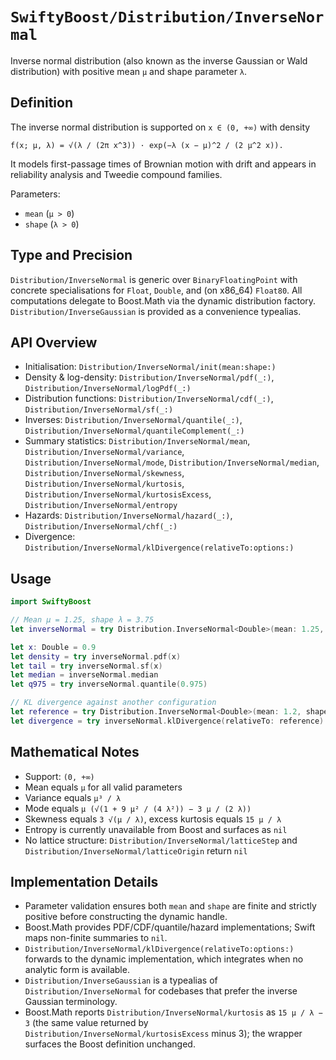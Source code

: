 # ``SwiftyBoost/Distribution/InverseNormal``

Inverse normal distribution (also known as the inverse Gaussian or Wald distribution) with positive mean `μ` and shape parameter `λ`.

## Definition

The inverse normal distribution is supported on `x ∈ (0, +∞)` with density

```
f(x; μ, λ) = √(λ / (2π x^3)) · exp(−λ (x − μ)^2 / (2 μ^2 x)).
```

It models first-passage times of Brownian motion with drift and appears in reliability analysis and Tweedie compound families.

Parameters:

- `mean` (`μ > 0`)
- `shape` (`λ > 0`)

## Type and Precision

``Distribution/InverseNormal`` is generic over `BinaryFloatingPoint` with concrete specialisations for `Float`, `Double`, and (on x86_64) `Float80`. All computations delegate to Boost.Math via the dynamic distribution factory. ``Distribution/InverseGaussian`` is provided as a convenience typealias.

## API Overview

- Initialisation: ``Distribution/InverseNormal/init(mean:shape:)``
- Density & log-density: ``Distribution/InverseNormal/pdf(_:)``,
  ``Distribution/InverseNormal/logPdf(_:)``
- Distribution functions: ``Distribution/InverseNormal/cdf(_:)``,
  ``Distribution/InverseNormal/sf(_:)``
- Inverses: ``Distribution/InverseNormal/quantile(_:)``,
  ``Distribution/InverseNormal/quantileComplement(_:)``
- Summary statistics: ``Distribution/InverseNormal/mean``,
  ``Distribution/InverseNormal/variance``,
  ``Distribution/InverseNormal/mode``,
  ``Distribution/InverseNormal/median``,
  ``Distribution/InverseNormal/skewness``,
  ``Distribution/InverseNormal/kurtosis``,
  ``Distribution/InverseNormal/kurtosisExcess``,
  ``Distribution/InverseNormal/entropy``
- Hazards: ``Distribution/InverseNormal/hazard(_:)``,
  ``Distribution/InverseNormal/chf(_:)``
- Divergence: ``Distribution/InverseNormal/klDivergence(relativeTo:options:)``

## Usage

```swift
import SwiftyBoost

// Mean μ = 1.25, shape λ = 3.75
let inverseNormal = try Distribution.InverseNormal<Double>(mean: 1.25, shape: 3.75)

let x: Double = 0.9
let density = try inverseNormal.pdf(x)
let tail = try inverseNormal.sf(x)
let median = inverseNormal.median
let q975 = try inverseNormal.quantile(0.975)

// KL divergence against another configuration
let reference = try Distribution.InverseNormal<Double>(mean: 1.2, shape: 2.5)
let divergence = try inverseNormal.klDivergence(relativeTo: reference)
```

## Mathematical Notes

- Support: `(0, +∞)`
- Mean equals `μ` for all valid parameters
- Variance equals `μ³ / λ`
- Mode equals `μ (√(1 + 9 μ² / (4 λ²)) − 3 μ / (2 λ))`
- Skewness equals `3 √(μ / λ)`, excess kurtosis equals `15 μ / λ`
- Entropy is currently unavailable from Boost and surfaces as `nil`
- No lattice structure: ``Distribution/InverseNormal/latticeStep`` and
  ``Distribution/InverseNormal/latticeOrigin`` return `nil`

## Implementation Details

- Parameter validation ensures both `mean` and `shape` are finite and strictly positive before constructing the dynamic handle.
- Boost.Math provides PDF/CDF/quantile/hazard implementations; Swift maps non-finite summaries to `nil`.
- ``Distribution/InverseNormal/klDivergence(relativeTo:options:)`` forwards to the dynamic implementation, which integrates when no analytic form is available.
- ``Distribution/InverseGaussian`` is a typealias of ``Distribution/InverseNormal`` for codebases that prefer the inverse Gaussian terminology.
- Boost.Math reports ``Distribution/InverseNormal/kurtosis`` as `15 μ / λ − 3` (the same value returned by ``Distribution/InverseNormal/kurtosisExcess`` minus 3); the wrapper surfaces the Boost definition unchanged.
